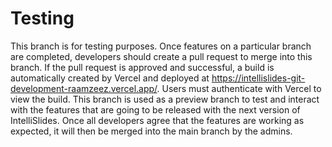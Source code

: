 <h1>Testing</h1>
<p>This branch is for testing purposes. Once features on a particular branch are completed, developers should create a pull request to merge into this branch. If the pull request is approved and successful, a build is automatically created by Vercel and deployed at <a href="https://intellislides-git-development-raamzeez.vercel.app/">https://intellislides-git-development-raamzeez.vercel.app/</a>. Users must authenticate with Vercel to view the build. This branch is used as a preview branch to test and interact with the features that are going to be released with the next version of IntelliSlides. Once all developers agree that the features are working as expected, it will then be merged into the main branch by the admins.</p>
